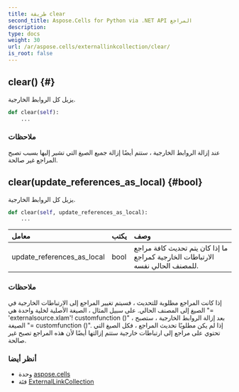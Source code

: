 ```yaml
---
title: طريقة clear
second_title: Aspose.Cells for Python via .NET API المراجع
description:
type: docs
weight: 30
url: /ar/aspose.cells/externallinkcollection/clear/
is_root: false
---
```

##  clear() {#}
يزيل كل الروابط الخارجية.



```python
def clear(self):
    ...
```


###  ملاحظات

عند إزالة الروابط الخارجية ، ستتم أيضًا إزالة جميع الصيغ التي تشير إليها بسبب
تصبح المراجع غير صالحة.

##  clear(update_references_as_local) {#bool}
يزيل كل الروابط الخارجية.



```python
def clear(self, update_references_as_local):
    ...
```


| معامل| يكتب| وصف|
| :- | :- | :- |
| update_references_as_local | bool | ما إذا كان يتم تحديث كافة مراجع الارتباطات الخارجية كمراجع للمصنف الحالي نفسه.|
###  ملاحظات

إذا كانت المراجع مطلوبة للتحديث ، فسيتم تغيير المراجع إلى الارتباطات الخارجية في الصيغ إلى المصنف الحالي.
على سبيل المثال ، الصيغة الأصلية لخلية واحدة هي "= 'externalsource.xlam'! customfunction ()" ،
بعد إزالة الروابط الخارجية ، ستصبح الصيغة "= customfunction ()".
إذا لم يكن مطلوبًا تحديث المراجع ، فكل الصيغ التي تحتوي على مراجع إلى ارتباطات خارجية
ستتم إزالتها أيضًا لأن هذه المراجع تصبح غير صالحة.


###  أنظر أيضا
* وحدة [aspose.cells](../../)
* فئة [ExternalLinkCollection](/cells/python-net/ar/aspose.cells/externallinkcollection)
